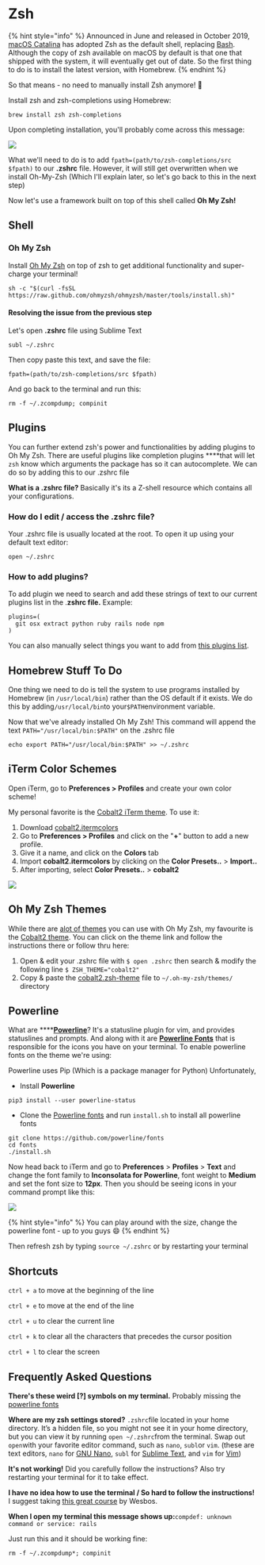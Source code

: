 # Zsh

{% hint style="info" %}
Announced in June and released in October 2019, [macOS Catalina](https://en.wikipedia.org/wiki/MacOS_Catalina) has adopted Zsh as the default shell, replacing [Bash](https://en.wikipedia.org/wiki/Bash_%28Unix_shell%29). Although the copy of zsh available on macOS by default is that one that shipped with the system, it will eventually get out of date. So the first thing to do is to install the latest version, with Homebrew.
{% endhint %}

So that means - no need to manually install Zsh anymore! 🥳

Install zsh and zsh-completions using Homebrew:

```text
brew install zsh zsh-completions
```

Upon completing installation, you'll probably come across this message:

![](../../../.gitbook/assets/screen-shot-2019-12-30-at-9.29.06-pm.png)

What we'll need to do is to add `fpath=(path/to/zsh-completions/src $fpath)` to our **.zshrc** file. However, it will still get overwritten when we install Oh-My-Zsh \(Which I'll explain later, so let's go back to this in the next step\) 

Now let's use a framework built on top of this shell called **Oh My Zsh!**

## Shell

### Oh My Zsh

Install [Oh My Zsh](http://ohmyz.sh/) on top of zsh to get additional functionality and super-charge your terminal!

```text
sh -c "$(curl -fsSL https://raw.github.com/ohmyzsh/ohmyzsh/master/tools/install.sh)"
```

#### Resolving the issue from the previous step

Let's open **.zshrc** file using Sublime Text

```text
subl ~/.zshrc
```

Then copy paste this text, and save the file:

```text
fpath=(path/to/zsh-completions/src $fpath)
```

And go back to the terminal and run this:

```text
rm -f ~/.zcompdump; compinit
```

## Plugins

You can further extend zsh's power and functionalities by adding plugins to Oh My Zsh. There are useful plugins like completion plugins ****that will let `zsh` know which arguments the package has so it can autocomplete. We can do so by adding this to our .zshrc file

**What is a .zshrc file?** Basically it's its a Z-shell resource which contains all your configurations.

### How do I edit / access the .zshrc file?

Your .zshrc file is usually located at the root. To open it up using your default text editor:

```text
open ~/.zshrc
```

### **How to add plugins?**

To add plugin we need to search and add these strings of text to our current plugins list in the .**zshrc file.** Example:

```text
plugins=(
  git osx extract python ruby rails node npm
)
```

You can also manually select things you want to add from [this plugins list](https://github.com/robbyrussell/oh-my-zsh/wiki/Plugins).

## Homebrew Stuff To Do

One thing we need to do is tell the system to use programs installed by Homebrew \(in `/usr/local/bin`\) rather than the OS default if it exists. We do this by adding`/usr/local/bin`to your`$PATH`environment variable.

Now that we've already installed Oh My Zsh! This command will append the text `PATH="/usr/local/bin:$PATH"` on the .zshrc file

```text
echo export PATH="/usr/local/bin:$PATH" >> ~/.zshrc
```

## iTerm Color Schemes

Open iTerm, go to **Preferences &gt; Profiles** and create your own color scheme! 

My personal favorite is the [Cobalt2 iTerm theme](https://github.com/wesbos/Cobalt2-iterm/blob/master/cobalt2.itermcolors). To use it:

1. Download [cobalt2.itermcolors](https://raw.githubusercontent.com/wesbos/Cobalt2-iterm/master/cobalt2.itermcolors)
2. Go to **Preferences &gt; Profiles** and click on the "**+**" button to add a new profile.
3. Give it a name, and click on the **Colors** tab
4. Import **cobalt2.itermcolors** by clicking on the **Color Presets..** &gt; **Import..**
5. After importing, select **Color Presets..** &gt; **cobalt2**

![](../../../.gitbook/assets/screen-shot-2019-12-30-at-10.22.32-pm.png)

## Oh My Zsh Themes

While there are [alot of themes](https://github.com/robbyrussell/oh-my-zsh/wiki/themes) you can use with Oh My Zsh, my favourite is the [Cobalt2 theme](https://github.com/wesbos/Cobalt2-iterm). You can click on the theme link and follow the instructions there or follow thru here:

1. Open & edit your .zshrc file with `$ open .zshrc` then search & modify the following line `$ ZSH_THEME="cobalt2"`
2. Copy & paste the [cobalt2.zsh-theme](https://raw.githubusercontent.com/wesbos/Cobalt2-iterm/master/cobalt2.zsh-theme) file to `~/.oh-my-zsh/themes/`  directory

## Powerline

What are ****[**Powerline**](https://github.com/powerline/powerline)? It's a statusline plugin for vim, and provides statuslines and prompts. And along with it are [**Powerline Fonts**](https://github.com/powerline/fonts) that is responsible for the icons you have on your terminal. To enable powerline fonts on the theme we're using:

Powerline uses Pip \(Which is a package manager for Python\) Unfortunately, 

* Install **Powerline**

```text
pip3 install --user powerline-status
```

* Clone the [Powerline fonts](https://github.com/powerline/fonts) and run `install.sh` to install all powerline fonts

```text
git clone https://github.com/powerline/fonts
cd fonts
./install.sh
```

Now head back to iTerm and go to **Preferences** &gt; **Profiles** &gt; **Text** and change the font family to **Inconsolata for Powerline**, font weight to **Medium** and set the font size to **12px**. Then you should be seeing icons in your command prompt like this:

![](../../../.gitbook/assets/screen-shot-2019-12-31-at-12.31.00-am.png)

{% hint style="info" %}
You can play around with the size, change the powerline font - up to you guys 😄
{% endhint %}

Then refresh zsh by typing `source ~/.zshrc` or by restarting your terminal

## Shortcuts

`ctrl + a` to move at the beginning of the line

`ctrl + e` to move at the end of the line

`ctrl + u` to clear the current line

`ctrl + k` to clear all the characters that precedes the cursor position

`ctrl + l` to clear the screen

## Frequently Asked Questions

**There's these weird \[?\] symbols on my terminal.** Probably missing the [powerline fonts](https://github.com/powerline/fonts)

**Where are my zsh settings stored?** `.zshrc`file located in your home directory. It’s a hidden file, so you might not see it in your home directory, but you can view it by running `open ~/.zshrc`from the terminal. Swap out `open`with your favorite editor command, such as `nano`, `subl`or `vim`. \(these are text editors, `nano` for [GNU Nano](https://www.nano-editor.org/), `subl` for [Sublime Text](https://www.sublimetext.com/), and `vim` for [Vim](http://www.vim.org/)\)

**It's not working!** Did you carefully follow the instructions? Also try restarting your terminal for it to take effect.

**I have no idea how to use the terminal / So hard to follow the instructions!** I suggest taking [this great course](https://commandlinepoweruser.com) by Wesbos.  
  
**When I open my terminal this message shows up:**`compdef: unknown command or service: rails`  
  
Just run this and it should be working fine:

```text
rm -f ~/.zcompdump*; compinit 
```

